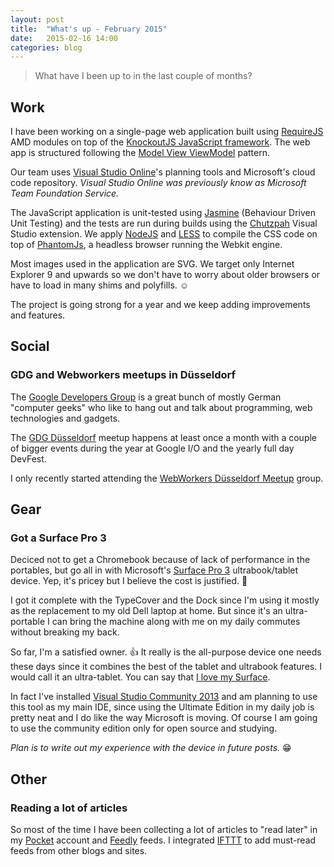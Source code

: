 ```yaml
---
layout: post
title:  "What's up - February 2015"
date:   2015-02-16 14:00
categories: blog
---
```


> What have I been up to in the last couple of months?

## Work

I have been working on a single-page web application built using [RequireJS](http://requirejs.org/) AMD modules on top of the [KnockoutJS JavaScript framework](http://knockoutjs.com/). The web app is structured following the [Model View ViewModel](http://knockoutjs.com/documentation/observables.html) pattern.

Our team uses [Visual Studio Online](http://www.visualstudio.com/en-us/products/what-is-visual-studio-online-vs.aspx)'s planning tools and Microsoft's cloud code repository. *Visual Studio Online was previously know as Microsoft Team Foundation Service.*

The JavaScript application is unit-tested using [Jasmine](http://jasmine.github.io/) (Behaviour Driven Unit Testing) and the tests are run during builds using the [Chutzpah](https://github.com/mmanela/chutzpah) Visual Studio extension. We apply [NodeJS](http://nodejs.org/) and [LESS](http://lesscss.org/) to compile the CSS code on top of [PhantomJs](http://phantomjs.org/), a headless browser running the Webkit engine.

Most images used in the application are SVG. We target only Internet Explorer 9 and upwards so we don't have to worry about older browsers or have to load in many shims and polyfills. :relaxed:

The project is going strong for a year and we keep adding improvements and features.

## Social

### GDG and Webworkers meetups in Düsseldorf

The [Google Developers Group](https://developers.google.com/groups/) is a great bunch of mostly German "computer geeks" who like to hang out and talk about programming, web technologies and gadgets.

The [GDG Düsseldorf](http://www.gdg-dus.de) meetup happens at least once a month with a couple of bigger events during the year at Google I/O and the yearly full day DevFest.

I only recently started attending the [WebWorkers Düsseldorf Meetup](http://webworker-nrw.de/) group.

## Gear

### Got a Surface Pro 3

Deciced not to get a Chromebook because of lack of performance in the portables, but go all in with Microsoft's [Surface Pro 3](http://www.microsoft.com/surface/en-us/products/surface-pro-3) ultrabook/tablet device. Yep, it's pricey but I believe the cost is justified. :money_with_wings:

I got it complete with the TypeCover and the Dock since I'm using it mostly as the replacement to my old Dell laptop at home. But since it's an ultra-portable I can bring the machine along with me on my daily commutes without breaking my back.

So far, I'm a satisfied owner. :+1: It really is the all-purpose device one needs these days since it combines the best of the tablet and ultrabook features. I would call it an ultra-tablet. You can say that [I love my Surface](http://www.lovemysurface.net/).

In fact I've installed [Visual Studio Community 2013](http://www.visualstudio.com/en-us/products/visual-studio-community-vs.aspx) and am planning to use this tool as my main IDE, since using the Ultimate Edition in my daily job is pretty neat and I do like the way Microsoft is moving. Of course I am going to use the community edition only for open source and studying.

*Plan is to write out my experience with the device in future posts.* :grin:

## Other

### Reading a lot of articles

So most of the time I have been collecting a lot of articles to "read later" in my [Pocket](http://getpocket.com) account and [Feedly](http://feedly.com) feeds. I integrated [IFTTT](http://ifttt.com) to add must-read feeds from other blogs and sites.

